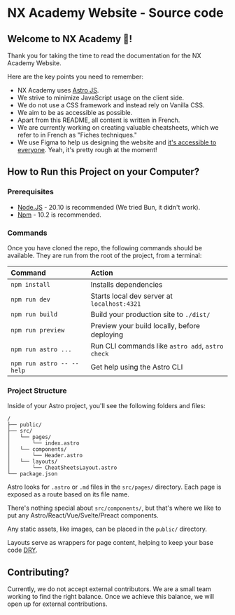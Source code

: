 # NX Academy Website - Source code

## Welcome to NX Academy 👋!

Thank you for taking the time to read the documentation for the NX Academy Website.

Here are the key points you need to remember:

- NX Academy uses [Astro JS](https://astro.build/).
- We strive to minimize JavaScript usage on the client side.
- We do not use a CSS framework and instead rely on Vanilla CSS.
- We aim to be as accessible as possible.
- Apart from this README, all content is written in French.
- We are currently working on creating valuable cheatsheets, which we refer to in French as "Fiches techniques."
- We use Figma to help us designing the website and [it's accessible to everyone](https://www.figma.com/design/CMX7KkMti1EMBxIKksQl0v/Website?node-id=0-1&t=oQilfknMIs7W0XQ2-1). Yeah, it's pretty rough at the moment!

## How to Run this Project on your Computer?

### Prerequisites

- [Node.JS](https://nodejs.org/fr) - 20.10 is recommended (We tried Bun, it didn't work).
- [Npm](https://nodejs.org/en/learn/getting-started/an-introduction-to-the-npm-package-manager) - 10.2 is recommended.

### Commands

Once you have cloned the repo, the following commands should be available. They are run from the root of the project, from a terminal:

| Command                   | Action                                           |
| :------------------------ | :----------------------------------------------- |
| `npm install`             | Installs dependencies                            |
| `npm run dev`             | Starts local dev server at `localhost:4321`      |
| `npm run build`           | Build your production site to `./dist/`          |
| `npm run preview`         | Preview your build locally, before deploying     |
| `npm run astro ...`       | Run CLI commands like `astro add`, `astro check` |
| `npm run astro -- --help` | Get help using the Astro CLI                     |

### Project Structure

Inside of your Astro project, you'll see the following folders and files:

```text
/
├── public/
├── src/
│   └── pages/
│       └── index.astro
│   └── components/
│       └── Header.astro
│   └── layouts/
│       └── CheatSheetsLayout.astro
└── package.json
```

Astro looks for `.astro` or `.md` files in the `src/pages/` directory. Each page is exposed as a route based on its file name.

There's nothing special about `src/components/`, but that's where we like to put any Astro/React/Vue/Svelte/Preact components.

Any static assets, like images, can be placed in the `public/` directory.

Layouts serve as wrappers for page content, helping to keep your base code [DRY](https://en.wikipedia.org/wiki/Don%27t_repeat_yourself).

## Contributing?

Currently, we do not accept external contributors. We are a small team working to find the right balance. Once we achieve this balance, we will open up for external contributions.
